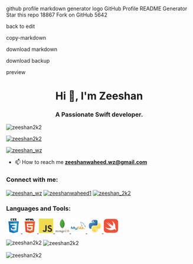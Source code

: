 github profile markdown generator logo
GitHub Profile README Generator
Star this repo
18867
Fork on GitHub
5642

back to edit

copy-markdown

download markdown

download backup

preview
<h1 align="center">Hi 👋, I'm Zeeshan</h1>
<h3 align="center">A Passionate Swift developer.</h3>

<p align="left"> <img src="https://komarev.com/ghpvc/?username=zeeshan2k2&label=Profile%20views&color=0e75b6&style=flat" alt="zeeshan2k2" /> </p>

<p align="left"> <a href="https://github.com/ryo-ma/github-profile-trophy"><img src="https://github-profile-trophy.vercel.app/?username=zeeshan2k2" alt="zeeshan2k2" /></a> </p>

<p align="left"> <a href="https://twitter.com/zeeshan_wz" target="blank"><img src="https://img.shields.io/twitter/follow/zeeshan_wz?logo=twitter&style=for-the-badge" alt="zeeshan_wz" /></a> </p>

- 📫 How to reach me **zeeshanwaheed.wz@gmail.com**

<h3 align="left">Connect with me:</h3>
<p align="left">
<a href="https://twitter.com/zeeshan_wz" target="blank"><img align="center" src="https://raw.githubusercontent.com/rahuldkjain/github-profile-readme-generator/master/src/images/icons/Social/twitter.svg" alt="zeeshan_wz" height="30" width="40" /></a>
<a href="https://linkedin.com/in/zeeshanwaheed1" target="blank"><img align="center" src="https://raw.githubusercontent.com/rahuldkjain/github-profile-readme-generator/master/src/images/icons/Social/linked-in-alt.svg" alt="zeeshanwaheed1" height="30" width="40" /></a>
<a href="https://instagram.com/zeeshan_2k2" target="blank"><img align="center" src="https://raw.githubusercontent.com/rahuldkjain/github-profile-readme-generator/master/src/images/icons/Social/instagram.svg" alt="zeeshan_2k2" height="30" width="40" /></a>
</p>

<h3 align="left">Languages and Tools:</h3>
<p align="left"> <a href="https://www.w3schools.com/css/" target="_blank" rel="noreferrer"> <img src="https://raw.githubusercontent.com/devicons/devicon/master/icons/css3/css3-original-wordmark.svg" alt="css3" width="40" height="40"/> </a> <a href="https://www.w3.org/html/" target="_blank" rel="noreferrer"> <img src="https://raw.githubusercontent.com/devicons/devicon/master/icons/html5/html5-original-wordmark.svg" alt="html5" width="40" height="40"/> </a> <a href="https://developer.mozilla.org/en-US/docs/Web/JavaScript" target="_blank" rel="noreferrer"> <img src="https://raw.githubusercontent.com/devicons/devicon/master/icons/javascript/javascript-original.svg" alt="javascript" width="40" height="40"/> </a> <a href="https://www.mongodb.com/" target="_blank" rel="noreferrer"> <img src="https://raw.githubusercontent.com/devicons/devicon/master/icons/mongodb/mongodb-original-wordmark.svg" alt="mongodb" width="40" height="40"/> </a> <a href="https://www.mysql.com/" target="_blank" rel="noreferrer"> <img src="https://raw.githubusercontent.com/devicons/devicon/master/icons/mysql/mysql-original-wordmark.svg" alt="mysql" width="40" height="40"/> </a> <a href="https://www.python.org" target="_blank" rel="noreferrer"> <img src="https://raw.githubusercontent.com/devicons/devicon/master/icons/python/python-original.svg" alt="python" width="40" height="40"/> </a> <a href="https://developer.apple.com/swift/" target="_blank" rel="noreferrer"> <img src="https://raw.githubusercontent.com/devicons/devicon/master/icons/swift/swift-original.svg" alt="swift" width="40" height="40"/> </a> </p>

<p><img align="left" src="https://github-readme-stats.vercel.app/api/top-langs?username=zeeshan2k2&show_icons=true&locale=en&layout=compact" alt="zeeshan2k2" /></p>

<p>&nbsp;<img align="center" src="https://github-readme-stats.vercel.app/api?username=zeeshan2k2&show_icons=true&locale=en" alt="zeeshan2k2" /></p>

<p><img align="center" src="https://github-readme-streak-stats.herokuapp.com/?user=zeeshan2k2&" alt="zeeshan2k2" /></p>


